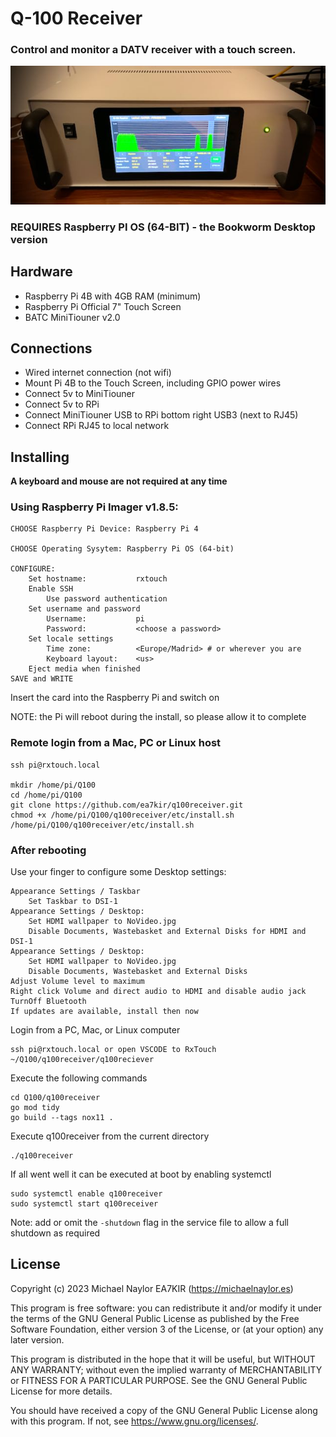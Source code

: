 # Q-100 Receiver
### Control and monitor a DATV receiver with a touch screen.
![tx](doc/rx.jpeg)
### REQUIRES Raspberry PI OS (64-BIT) - the Bookworm Desktop version

## Hardware
- Raspberry Pi 4B with 4GB RAM (minimum)
- Raspberry Pi Official 7" Touch Screen
- BATC MiniTiouner v2.0

## Connections
- Wired internet connection (not wifi)
- Mount Pi 4B to the Touch Screen, including GPIO power wires
- Connect 5v to MiniTiouner
- Connect 5v to RPi
- Connect MiniTiouner USB to RPi bottom right USB3 (next to RJ45)
- Connect RPi RJ45 to local network

## Installing
**A keyboard and mouse are not required at any time**

### Using Raspberry Pi Imager v1.8.5:
```
CHOOSE Raspberry Pi Device: Raspberry Pi 4 

CHOOSE Operating Sysytem: Raspberry Pi OS (64-bit)

CONFIGURE:
	Set hostname:			rxtouch
	Enable SSH
		Use password authentication
	Set username and password
		Username:			pi
		Password: 			<choose a password>
	Set locale settings
		Time zone:			<Europe/Madrid> # or wherever you are
		Keyboard layout:	<us>
	Eject media when finished
SAVE and WRITE
```

Insert the card into the Raspberry Pi and switch on

NOTE: the Pi will reboot during the install, so please allow it to complete

### Remote login from a Mac, PC or Linux host
```
ssh pi@rxtouch.local

mkdir /home/pi/Q100
cd /home/pi/Q100
git clone https://github.com/ea7kir/q100receiver.git
chmod +x /home/pi/Q100/q100receiver/etc/install.sh
/home/pi/Q100/q100receiver/etc/install.sh
```
### After rebooting
Use your finger to configure some Desktop settings:
```
Appearance Settings / Taskbar
    Set Taskbar to DSI-1
Appearance Settings / Desktop:
    Set HDMI wallpaper to NoVideo.jpg
    Disable Documents, Wastebasket and External Disks for HDMI and DSI-1
Appearance Settings / Desktop:
    Set HDMI wallpaper to NoVideo.jpg
    Disable Documents, Wastebasket and External Disks
Adjust Volume level to maximum
Right click Volume and direct audio to HDMI and disable audio jack
TurnOff Bluetooth
If updates are available, install then now
```
Login from a PC, Mac, or Linux computer
```
ssh pi@rxtouch.local or open VSCODE to RxTouch  ~/Q100/q100receiver/q100reciever
```
Execute the following commands
```
cd Q100/q100receiver
go mod tidy
go build --tags nox11 .
```
Execute q100receiver from the current directory
```
./q100receiver
```
If all went well it can be executed at boot by enabling systemctl
```
sudo systemctl enable q100receiver
sudo systemctl start q100receiver
```
Note: add or omit the ```-shutdown``` flag in the service file to allow a full shutdown as required

## License
Copyright (c) 2023 Michael Naylor EA7KIR (https://michaelnaylor.es)

This program is free software: you can redistribute it and/or modify it under the terms of the GNU General Public License as published by the Free Software Foundation, either version 3 of the License, or (at your option) any later version.

This program is distributed in the hope that it will be useful, but WITHOUT ANY WARRANTY; without even the implied warranty of MERCHANTABILITY or FITNESS FOR A PARTICULAR PURPOSE. See the GNU General Public License for more details.

You should have received a copy of the GNU General Public License along with this program. If not, see https://www.gnu.org/licenses/.


[def]: doc/rx.jpeg